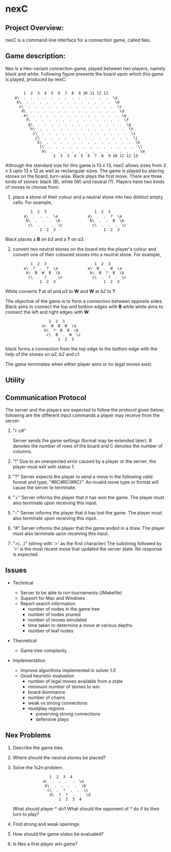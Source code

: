 # nexC

Project Overview:
------------------------------------------------------------
nexC is a command-line interface for a connection game, 
called Nex. 

Game description:
------------------------------------------------------------
Nex is a Hex-variant connection game, played between two 
players, namely black and white. Following figure 
presents the board upon which this game is played, 
produced by nexC:

```

		1  2  3  4  5  6  7  8  9 10 11 12 13
	a\  .  .  .  .  .  .  .  .  .  .  .  .  .  \a
	 b\  .  .  .  .  .  .  .  .  .  .  .  .  .  \b
	  c\  .  .  .  .  .  .  .  .  .  .  .  .  .  \c
	   d\  .  .  .  .  .  .  .  .  .  .  .  .  .  \d
		e\  .  .  .  .  .  .  .  .  .  .  .  .  .  \e
		 f\  .  .  .  .  .  .  .  .  .  .  .  .  .  \f
		  g\  .  .  .  .  .  .  .  .  .  .  .  .  .  \g
		   h\  .  .  .  .  .  .  .  .  .  .  .  .  .  \h
			i\  .  .  .  .  .  .  .  .  .  .  .  .  .  \i
			 j\  .  .  .  .  .  .  .  .  .  .  .  .  .  \j
			  k\  .  .  .  .  .  .  .  .  .  .  .  .  .  \k
			   l\  .  .  .  .  .  .  .  .  .  .  .  .  .  \l
				m\  .  .  .  .  .  .  .  .  .  .  .  .  .  \m
					 1  2  3  4  5  6  7  8  9 10 11 12 13
```

Although the standard size for this game is 13 x 13, nexC
allows sizes from 3 x 3 upto 13 x 13 as well as rectangular
sizes. The game is played by placing stones on the board, 
turn-wise. Black plays the first move. There are three 
kinds of stones: black (B), white (W) and neutral (?). 
Players have two kinds of moves to choose from:
	
1. place a stone of their colour and a neutral stone into 
	two distinct empty cells. For example,
	   
```
		   1  2  3					   1  2  3
		a\  .  .  .  \a				a\  .  .  ?  \a
		 b\  .  .  .  \b			 b\  .  .  B  \b
		  c\  .  .  .  \c			  c\  .  .  .  \c
			   1  2  3				       1  2  3
```

Black places a **B** on _b3_ and a **?** on _a3_.

2. convert two neutral stones on the board into the player's 
	colour and convert one of their coloured stones into a 
	neutral stone. For example,

```
		   1  2  3					   1  2  3
		a\  ?  .  ?  \a				a\  W  .  W  \a
		 b\  B  W  B  \b			 b\  B  ?  B  \b
		  c\  .  ?  .  \c			  c\  .  ?  .  \c
			   1  2  3				       1  2  3
```
White converts **?** at _a1_ and _a3_ to **W** and **W** at _b2_ to 
**?**.
			   
The objective of the game is to form a connection between
opposite sides. Black aims to connect the top and bottom
edges with **B** while white aims to connect the left and
right edges with **W**.

					   1  2  3
					a\  W  B  W  \a
					 b\  ?  B  B  \b
					  c\  B  .  W  \c
						   1  2  3

black forms a connection from the top edge to the bottom 
edge with the help of the stones on _a2_, _b2_ and _c1_.

The game terminates when either player wins or no legal
moves exist.

Utility
------------------------------------------------------------


Communication Protocol
------------------------------------------------------------
The server and the players are expected to follow the
protocol given below; following are the different input
commands a player may receive from the server:

1. "r<R>-c<C>#"

	Server sends the game settings (format may be extended 
	later). R denotes the number of rows of the board and
	C denotes the number of columns.

2. "!"
	Due to an unexpected error caused by a player or the
	server, the player must exit with status 1.

3. "?"
	Server expects the player to send a move in the following
	valid format and type; "#RC#RC(#RC)". An invalid move
	type or format will cause the server to terminate.

4. "+"
	Server informs the player that it has won the game. The
	player must also terminate upon receiving this input.

5. "-"
	Server informs the player that it has lost the game. The
	player must also terminate upon receiving this input.

6. "#"
	Server informs the player that the game ended in a draw.
	The player must also terminate upon receiving this input.

7. ">(...)" (string with '>' as the first character)
	The substring followed by '>' is the most recent move
	that updated the server state. No response is expected.

Issues
------------------------------------------------------------
* Technical
	* Server to be able to run tournaments (/Makefile)
	* Support for Mac and Windows
	* Report search information
		* number of nodes in the game tree
		* number of nodes pruned
		* number of moves simulated
		* time taken to determine a move at various
			depths
		* number of leaf nodes

* Theoretical
	* Game tree complexity

* Implementation
	* Improve algorithms implemented in solver 1.0
	* Good heuristic evaluation
		* number of legal moves available from a state
		* minimum number of stones to win
		* board dominance
		* number of chains
		* weak vs strong connections
		* mustplay regions 
			* preserving strong connections
			* defensive plays

Nex Problems
------------------------------------------------------------
1. Describe the game tree.
2. Where should the neutral stones be placed?
3. Solve the 1s2n problem.

					   1  2  3  4
					a\  .  .  .  .  \a
					 b\  .  .  .  .  \b
					  c\  .  *  .  .  \c
					   d\  ?  ?  .  .  \d
						   1  2  3  4

	What should player * do? What should the opponent 
	of * do if its their turn to play?

4. Find strong and weak openings.
5. How should the game states be evaluated?
6. Is Nex a first player win game?
